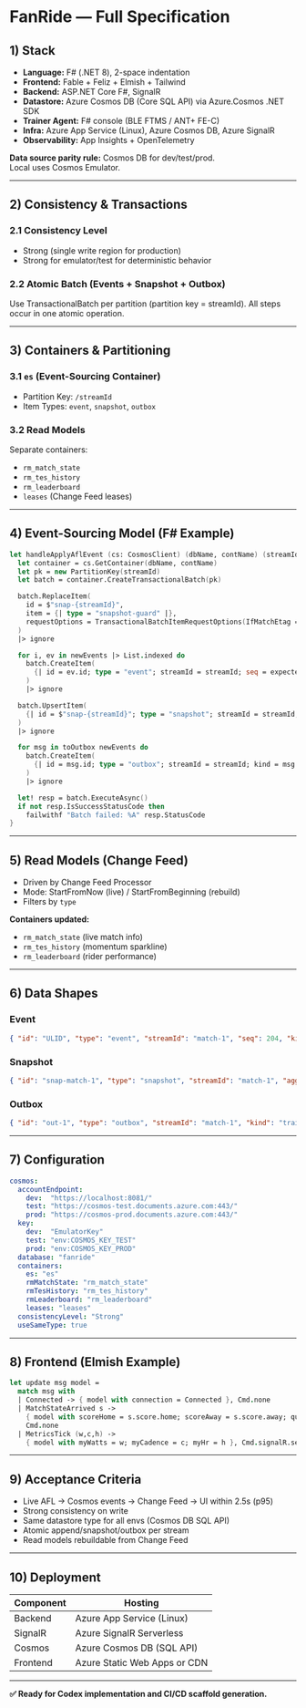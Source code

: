 # FanRide — Full Specification

## 1) Stack
- **Language:** F# (.NET 8), 2-space indentation
- **Frontend:** Fable + Feliz + Elmish + Tailwind
- **Backend:** ASP.NET Core F#, SignalR
- **Datastore:** Azure Cosmos DB (Core SQL API) via Azure.Cosmos .NET SDK
- **Trainer Agent:** F# console (BLE FTMS / ANT+ FE-C)
- **Infra:** Azure App Service (Linux), Azure Cosmos DB, Azure SignalR
- **Observability:** App Insights + OpenTelemetry

**Data source parity rule:** Cosmos DB for dev/test/prod.  
Local uses Cosmos Emulator.

---

## 2) Consistency & Transactions

### 2.1 Consistency Level
- Strong (single write region for production)
- Strong for emulator/test for deterministic behavior

### 2.2 Atomic Batch (Events + Snapshot + Outbox)
Use TransactionalBatch per partition (partition key = streamId).
All steps occur in one atomic operation.

---

## 3) Containers & Partitioning

### 3.1 `es` (Event-Sourcing Container)
- Partition Key: `/streamId`
- Item Types: `event`, `snapshot`, `outbox`

### 3.2 Read Models
Separate containers:
- `rm_match_state`
- `rm_tes_history`
- `rm_leaderboard`
- `leases` (Change Feed leases)

---

## 4) Event-Sourcing Model (F# Example)

```fsharp
let handleApplyAflEvent (cs: CosmosClient) (dbName, contName) (streamId, expectedEtag, expectedVersion, newEvents, newSnapshot) = task {
  let container = cs.GetContainer(dbName, contName)
  let pk = new PartitionKey(streamId)
  let batch = container.CreateTransactionalBatch(pk)

  batch.ReplaceItem(
    id = $"snap-{streamId}",
    item = {| type = "snapshot-guard" |},
    requestOptions = TransactionalBatchItemRequestOptions(IfMatchEtag = expectedEtag)
  )
  |> ignore

  for i, ev in newEvents |> List.indexed do
    batch.CreateItem(
      {| id = ev.id; type = "event"; streamId = streamId; seq = expectedVersion + i + 1; kind = ev.kind; data = ev.data; ts = System.DateTime.UtcNow |}
    )
    |> ignore

  batch.UpsertItem(
    {| id = $"snap-{streamId}"; type = "snapshot"; streamId = streamId; aggVersion = expectedVersion + List.length newEvents; state = newSnapshot |}
  )
  |> ignore

  for msg in toOutbox newEvents do
    batch.CreateItem(
      {| id = msg.id; type = "outbox"; streamId = streamId; kind = msg.kind; payload = msg.payload; ts = System.DateTime.UtcNow |}
    )
    |> ignore

  let! resp = batch.ExecuteAsync()
  if not resp.IsSuccessStatusCode then
    failwithf "Batch failed: %A" resp.StatusCode
}
```

---

## 5) Read Models (Change Feed)

- Driven by Change Feed Processor
- Mode: StartFromNow (live) / StartFromBeginning (rebuild)
- Filters by `type`

**Containers updated:**
- `rm_match_state` (live match info)
- `rm_tes_history` (momentum sparkline)
- `rm_leaderboard` (rider performance)

---

## 6) Data Shapes

### Event
```json
{ "id": "ULID", "type": "event", "streamId": "match-1", "seq": 204, "kind": "AflEventApplied", "data": {}, "ts": "2025-10-06T01:23:45Z" }
```

### Snapshot
```json
{ "id": "snap-match-1", "type": "snapshot", "streamId": "match-1", "aggVersion": 204, "state": {}, "_etag": "etag" }
```

### Outbox
```json
{ "id": "out-1", "type": "outbox", "streamId": "match-1", "kind": "trainerEffect", "payload": {}, "ts": "2025-10-06T01:23:45Z" }
```

---

## 7) Configuration

```yaml
cosmos:
  accountEndpoint:
    dev:  "https://localhost:8081/"
    test: "https://cosmos-test.documents.azure.com:443/"
    prod: "https://cosmos-prod.documents.azure.com:443/"
  key:
    dev:  "EmulatorKey"
    test: "env:COSMOS_KEY_TEST"
    prod: "env:COSMOS_KEY_PROD"
  database: "fanride"
  containers:
    es: "es"
    rmMatchState: "rm_match_state"
    rmTesHistory: "rm_tes_history"
    rmLeaderboard: "rm_leaderboard"
    leases: "leases"
  consistencyLevel: "Strong"
  useSameType: true
```

---

## 8) Frontend (Elmish Example)

```fsharp
let update msg model =
  match msg with
  | Connected -> { model with connection = Connected }, Cmd.none
  | MatchStateArrived s ->
    { model with scoreHome = s.score.home; scoreAway = s.score.away; quarter = s.quarter; clock = s.clock },
    Cmd.none
  | MetricsTick (w,c,h) ->
    { model with myWatts = w; myCadence = c; myHr = h }, Cmd.signalR.sendMetrics w c h
```

---

## 9) Acceptance Criteria

- Live AFL → Cosmos events → Change Feed → UI within 2.5s (p95)
- Strong consistency on write
- Same datastore type for all envs (Cosmos DB SQL API)
- Atomic append/snapshot/outbox per stream
- Read models rebuildable from Change Feed

---

## 10) Deployment

| Component | Hosting |
|------------|----------|
| Backend | Azure App Service (Linux) |
| SignalR | Azure SignalR Serverless |
| Cosmos | Azure Cosmos DB (SQL API) |
| Frontend | Azure Static Web Apps or CDN |

---

**✅ Ready for Codex implementation and CI/CD scaffold generation.**
